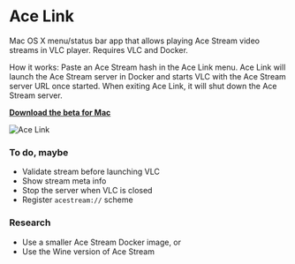# Ace Link

Mac OS X menu/status bar app that allows playing Ace Stream video streams in VLC player. Requires VLC and Docker.

How it works: Paste an Ace Stream hash in the Ace Link menu. Ace Link will launch the Ace Stream server in Docker and starts VLC with the Ace Stream server URL once started. When exiting Ace Link, it will shut down the Ace Stream server.

**[Download the beta for Mac](https://github.com/blaise-io/acelink/releases)**

![Ace Link](https://i.imgur.com/QwMOUEp.png)

### To do, maybe

 - Validate stream before launching VLC
 - Show stream meta info
 - Stop the server when VLC is closed
 - Register `acestream://` scheme

### Research

 - Use a smaller Ace Stream Docker image, or
 - Use the Wine version of Ace Stream
